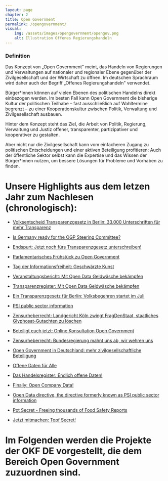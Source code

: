 ```yaml
---
layout: page
chapter: 2
title: Open Government
permalink: /opengovernment/
visual:
    img: /assets/images/opengovernment/opengov.png
    alt: Illustration Offenes Regierungshandeln
---
```


### Definition

Das Konzept von „Open Government" meint, das Handeln von Regierungen und Verwaltungen auf nationaler und regionaler Ebene gegenüber der Zivilgesellschaft und der Wirtschaft zu öffnen. Im deutschen Sprachraum wird daher auch der Begriff „Offenes Regierungshandeln" verwendet.

Bürger\*innen können auf vielen Ebenen des politischen Handelns direkt einbezogen werden. Im besten Fall kann Open Government die bisherige Kultur der politischen Teilhabe – fast ausschließlich auf Wahltermine begrenzt – zu einer Kooperationskultur zwischen Politik, Verwaltung und Zivilgesellschaft ausbauen.

Hinter dem Konzept steht das Ziel, die Arbeit von Politik, Regierung, Verwaltung und Justiz offener, transparenter, partizipativer und kooperativer zu gestalten.

Aber nicht nur die Zivilgesellschaft kann vom einfacheren Zugang zu politischen Entscheidungen und einer aktiven Beteiligung profitieren: Auch der öffentliche Sektor selbst kann die Expertise und das Wissen der Bürger\*innen nutzen, um bessere Lösungen für Probleme und Vorhaben zu finden.	

# Unsere Highlights aus dem letzen Jahr zum Nachlesen (chronologisch):

* [Volksentscheid Transparenzgesetz in Berlin: 33.000 Unterschriften für mehr Transparenz](https://okfn.de/blog/2019/12/volksentscheid-33000-unterschriften-eingereicht/)

* [Is Germany ready for the OGP Steering Committee?](https://okfn.de/blog/2019/11/is-germany-ready-for-the-ogp-steering-committee/)

* [Endspurt: Jetzt noch fürs Transparenzgesetz unterschreiben!](https://okfn.de/blog/2019/10/volksentscheid-endspurt/)

* [Parlamentarisches Frühstück zu Open Government](https://okfn.de/blog/2019/09/parlamentarisches-fruehstueck-open-gov/)

* [Tag der Informationsfreiheit: Geschwärzte Kunst](https://okfn.de/blog/2019/09/tag-der-informationsfreiheit-kunst/)

* [Veranstaltungsbericht: Mit Open Data Geldwäsche bekämpfen](https://okfn.de/blog/2019/05/veranstaltungsbericht-transparenzregister/)

* [Transparenzregister: Mit Open Data Geldwäsche bekämpfen](https://okfn.de/blog/2019/05/transparenzregister-mit-open-data-geldwaesche-bekaempfen/)

* [Ein Transparenzgesetz für Berlin: Volksbegehren startet im Juli](https://okfn.de/blog/2019/05/transparenzgesetz-berlin-startet/)

* [PSI public sector information](https://okfn.de/blog/2019/04/psi-open-data-richtlinie/)

* [Zensurheberrecht: Landgericht Köln zwingt FragDenStaat, staatliches Glyphosat-Gutachten zu löschen](https://okfn.de/blog/2019/04/zensurheberrecht-einstweilige-verfuegung/)

* [Beteiligt euch jetzt: Online Konsultation Open Government](https://okfn.de/blog/2019/04/beteiligt-euch-jetzt-open-government/)

* [Zensurheberrecht: Bundesregierung mahnt uns ab, wir wehren uns](https://okfn.de/blog/2019/03/zensurheberrecht/)

* [Open Government in Deutschland: mehr zivilgesellschaftliche Beteiligung](https://okfn.de/blog/2019/02/open-government-mehr-beteiligung/)

* [Offene Daten für Alle](https://okfn.de/blog/2019/02/offene-daten-fuer-alle/)

* [Das Handelsregister: Endlich offene Daten!](https://okfn.de/blog/2019/02/handelsregister/)

* [Finally: Open Company Data!](https://okfn.de/blog/2019/02/finally-open-company-data/)

* [Open Data directive, the directive formerly known as PSI public sector information](https://okfn.de/blog/2019/01/open-data-directive/)

* [Pot Secret - Freeing thousands of Food Safety Reports](https://okfn.de/blog/2019/01/pot-secret/)

* [Jetzt mitmachen: Topf Secret!](https://okfn.de/blog/2019/01/topf-secret/)

# Im Folgenden werden die Projekte der OKF DE vorgestellt, die dem Bereich Open Government zuzuordnen sind.
